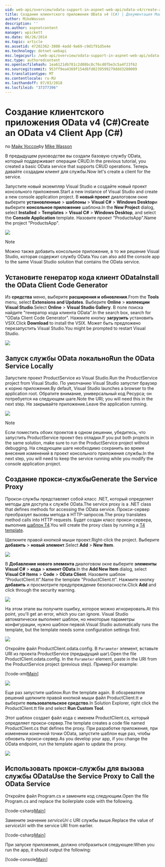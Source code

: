 ```yaml
---
uid: web-api/overview/odata-support-in-aspnet-web-api/odata-v4/create-an-odata-v4-client-app
title: Создание клиентского приложения OData v4 (C#) | Документация Майкрософт
author: MikeWasson
description: ''
ms.author: aspnetcontent
manager: wpickett
ms.date: 06/26/2014
ms.topic: article
ms.assetid: 47202362-3808-4add-9a69-c9d1f91d5e4e
ms.technology: dotnet-webapi
msc.legacyurl: /web-api/overview/odata-support-in-aspnet-web-api/odata-v4/create-an-odata-v4-client-app
msc.type: authoredcontent
ms.openlocfilehash: 1ea6121db781c2d08bc8c76cd07be3c5a4f23f62
ms.sourcegitcommit: 953ff9ea4369f154d6fd0239599279ddd3280009
ms.translationtype: MT
ms.contentlocale: ru-RU
ms.lasthandoff: 07/03/2018
ms.locfileid: "37377396"
---
```

<a name="create-an-odata-v4-client-app-c"></a><span data-ttu-id="3eee4-102">Создание клиентского приложения OData v4 (C#)</span><span class="sxs-lookup"><span data-stu-id="3eee4-102">Create an OData v4 Client App (C#)</span></span>
====================
<span data-ttu-id="3eee4-103">по [Майк Уоссон](https://github.com/MikeWasson)</span><span class="sxs-lookup"><span data-stu-id="3eee4-103">by [Mike Wasson](https://github.com/MikeWasson)</span></span>

<span data-ttu-id="3eee4-104">В предыдущем руководстве вы создали базовую службу OData, который поддерживает операции CRUD.</span><span class="sxs-lookup"><span data-stu-id="3eee4-104">In the previous tutorial, you created a basic OData service that supports CRUD operations.</span></span> <span data-ttu-id="3eee4-105">Теперь давайте создадим клиент для службы.</span><span class="sxs-lookup"><span data-stu-id="3eee4-105">Now let's create a client for the service.</span></span>

<span data-ttu-id="3eee4-106">Запустите новый экземпляр Visual Studio и создайте новый проект консольного приложения.</span><span class="sxs-lookup"><span data-stu-id="3eee4-106">Start a new instance of Visual Studio and create a new console application project.</span></span> <span data-ttu-id="3eee4-107">В **новый проект** диалоговом окне выберите **установленные** &gt; **шаблоны** &gt; **Visual C#** &gt; **Windows Desktop**и выберите **консольное приложение** шаблона.</span><span class="sxs-lookup"><span data-stu-id="3eee4-107">In the **New Project** dialog, select **Installed** &gt; **Templates** &gt; **Visual C#** &gt; **Windows Desktop**, and select the **Console Application** template.</span></span> <span data-ttu-id="3eee4-108">Назовите проект &quot;ProductsApp&quot;.</span><span class="sxs-lookup"><span data-stu-id="3eee4-108">Name the project &quot;ProductsApp&quot;.</span></span>

![](create-an-odata-v4-client-app/_static/image1.png)

> [!NOTE]
> <span data-ttu-id="3eee4-109">Можно также добавить консольное приложение, в то же решение Visual Studio, которая содержит службу OData.</span><span class="sxs-lookup"><span data-stu-id="3eee4-109">You can also add the console app to the same Visual Studio solution that contains the OData service.</span></span>


## <a name="install-the-odata-client-code-generator"></a><span data-ttu-id="3eee4-110">Установите генератор кода клиент OData</span><span class="sxs-lookup"><span data-stu-id="3eee4-110">Install the OData Client Code Generator</span></span>

<span data-ttu-id="3eee4-111">Из **средства** меню, выберите **расширения и обновления**.</span><span class="sxs-lookup"><span data-stu-id="3eee4-111">From the **Tools** menu, select **Extensions and Updates**.</span></span> <span data-ttu-id="3eee4-112">Выберите **Online** &gt; **коллекции Visual Studio**.</span><span class="sxs-lookup"><span data-stu-id="3eee4-112">Select **Online** &gt; **Visual Studio Gallery**.</span></span> <span data-ttu-id="3eee4-113">В поле поиска найдите &quot;генератор кода клиента OData&quot;.</span><span class="sxs-lookup"><span data-stu-id="3eee4-113">In the search box, search for &quot;OData Client Code Generator&quot;.</span></span> <span data-ttu-id="3eee4-114">Нажмите кнопку **загрузить** установить VSIX.</span><span class="sxs-lookup"><span data-stu-id="3eee4-114">Click **Download** to install the VSIX.</span></span> <span data-ttu-id="3eee4-115">Может быть предложено перезапустить Visual Studio.</span><span class="sxs-lookup"><span data-stu-id="3eee4-115">You might be prompted to restart Visual Studio.</span></span>

[![](create-an-odata-v4-client-app/_static/image3.png)](create-an-odata-v4-client-app/_static/image2.png)

## <a name="run-the-odata-service-locally"></a><span data-ttu-id="3eee4-116">Запуск службы OData локально</span><span class="sxs-lookup"><span data-stu-id="3eee4-116">Run the OData Service Locally</span></span>

<span data-ttu-id="3eee4-117">Запустите проект ProductService из Visual Studio.</span><span class="sxs-lookup"><span data-stu-id="3eee4-117">Run the ProductService project from Visual Studio.</span></span> <span data-ttu-id="3eee4-118">По умолчанию Visual Studio запустит браузер к корню приложения.</span><span class="sxs-lookup"><span data-stu-id="3eee4-118">By default, Visual Studio launches a browser to the application root.</span></span> <span data-ttu-id="3eee4-119">Обратите внимание, универсальный код Ресурса; он потребуется на следующем шаге.</span><span class="sxs-lookup"><span data-stu-id="3eee4-119">Note the URI; you will need this in the next step.</span></span> <span data-ttu-id="3eee4-120">Не закрывайте приложение.</span><span class="sxs-lookup"><span data-stu-id="3eee4-120">Leave the application running.</span></span>

![](create-an-odata-v4-client-app/_static/image4.png)

> [!NOTE]
> <span data-ttu-id="3eee4-121">Если поместить обоих проектов в одном решении, убедитесь, что запустить ProductService проект без отладки.</span><span class="sxs-lookup"><span data-stu-id="3eee4-121">If you put both projects in the same solution, make sure to run the ProductService project without debugging.</span></span> <span data-ttu-id="3eee4-122">На следующем шаге необходимо сохранить во время внесения изменений в проект консольного приложения службы.</span><span class="sxs-lookup"><span data-stu-id="3eee4-122">In the next step, you will need to keep the service running while you modify the console application project.</span></span>


## <a name="generate-the-service-proxy"></a><span data-ttu-id="3eee4-123">Создание прокси-службы</span><span class="sxs-lookup"><span data-stu-id="3eee4-123">Generate the Service Proxy</span></span>

<span data-ttu-id="3eee4-124">Прокси-службы представляет собой класс .NET, который определяет методы для доступа к службе OData.</span><span class="sxs-lookup"><span data-stu-id="3eee4-124">The service proxy is a .NET class that defines methods for accessing the OData service.</span></span> <span data-ttu-id="3eee4-125">Прокси-сервер преобразует вызовы метода в HTTP-запросов.</span><span class="sxs-lookup"><span data-stu-id="3eee4-125">The proxy translates method calls into HTTP requests.</span></span> <span data-ttu-id="3eee4-126">Будет создан класс прокси-сервера, выполнив [шаблон T4](https://msdn.microsoft.com/library/bb126445.aspx).</span><span class="sxs-lookup"><span data-stu-id="3eee4-126">You will create the proxy class by running a [T4 template](https://msdn.microsoft.com/library/bb126445.aspx).</span></span>

<span data-ttu-id="3eee4-127">Щелкните правой кнопкой мыши проект.</span><span class="sxs-lookup"><span data-stu-id="3eee4-127">Right-click the project.</span></span> <span data-ttu-id="3eee4-128">Выберите **добавить** &gt; **новый элемент**.</span><span class="sxs-lookup"><span data-stu-id="3eee4-128">Select **Add** &gt; **New Item**.</span></span>

![](create-an-odata-v4-client-app/_static/image5.png)

<span data-ttu-id="3eee4-129">В **Добавление нового элемента** диалоговом окне выберите **элементы Visual C#** &gt; **кода** &gt; **клиент OData**.</span><span class="sxs-lookup"><span data-stu-id="3eee4-129">In the **Add New Item** dialog, select **Visual C# Items** &gt; **Code** &gt; **OData Client**.</span></span> <span data-ttu-id="3eee4-130">Назовите шаблон &quot;ProductClient.tt&quot;.</span><span class="sxs-lookup"><span data-stu-id="3eee4-130">Name the template &quot;ProductClient.tt&quot;.</span></span> <span data-ttu-id="3eee4-131">Нажмите кнопку **добавить** и просмотрите предупреждение безопасности.</span><span class="sxs-lookup"><span data-stu-id="3eee4-131">Click **Add** and click through the security warning.</span></span>

[![](create-an-odata-v4-client-app/_static/image7.png)](create-an-odata-v4-client-app/_static/image6.png)

<span data-ttu-id="3eee4-132">На этом этапе вы получите ошибку, которое можно игнорировать.</span><span class="sxs-lookup"><span data-stu-id="3eee4-132">At this point, you'll get an error, which you can ignore.</span></span> <span data-ttu-id="3eee4-133">Visual Studio автоматически выполняет шаблон, но некоторые параметры конфигурации, нужно шаблон первой.</span><span class="sxs-lookup"><span data-stu-id="3eee4-133">Visual Studio automatically runs the template, but the template needs some configuration settings first.</span></span>

[![](create-an-odata-v4-client-app/_static/image9.png)](create-an-odata-v4-client-app/_static/image8.png)

<span data-ttu-id="3eee4-134">Откройте файл ProductClient.odata.config. В `Parameter` элемент, вставьте URI из проекта ProductService (предыдущий шаг).</span><span class="sxs-lookup"><span data-stu-id="3eee4-134">Open the file ProductClient.odata.config. In the `Parameter` element, paste in the URI from the ProductService project (previous step).</span></span> <span data-ttu-id="3eee4-135">Пример:</span><span class="sxs-lookup"><span data-stu-id="3eee4-135">For example:</span></span>

[!code-xml[Main](create-an-odata-v4-client-app/samples/sample1.xml)]

[![](create-an-odata-v4-client-app/_static/image11.png)](create-an-odata-v4-client-app/_static/image10.png)

<span data-ttu-id="3eee4-136">Еще раз запустите шаблон.</span><span class="sxs-lookup"><span data-stu-id="3eee4-136">Run the template again.</span></span> <span data-ttu-id="3eee4-137">В обозревателе решений щелкните правой кнопкой мыши файл ProductClient.tt и выберите **пользовательское средство**.</span><span class="sxs-lookup"><span data-stu-id="3eee4-137">In Solution Explorer, right click the ProductClient.tt file and select **Run Custom Tool**.</span></span>

<span data-ttu-id="3eee4-138">Этот шаблон создает файл кода с именем ProductClient.cs, который определяет прокси-сервер.</span><span class="sxs-lookup"><span data-stu-id="3eee4-138">The template creates a code file named ProductClient.cs that defines the proxy.</span></span> <span data-ttu-id="3eee4-139">При разработке приложения, при изменении конечной точки OData, запустите шаблон еще раз, чтобы обновить прокси-сервер.</span><span class="sxs-lookup"><span data-stu-id="3eee4-139">As you develop your app, if you change the OData endpoint, run the template again to update the proxy.</span></span>

![](create-an-odata-v4-client-app/_static/image12.png)

## <a name="use-the-service-proxy-to-call-the-odata-service"></a><span data-ttu-id="3eee4-140">Использовать прокси-службы для вызова службы OData</span><span class="sxs-lookup"><span data-stu-id="3eee4-140">Use the Service Proxy to Call the OData Service</span></span>

<span data-ttu-id="3eee4-141">Откройте файл Program.cs и замените код следующим.</span><span class="sxs-lookup"><span data-stu-id="3eee4-141">Open the file Program.cs and replace the boilerplate code with the following.</span></span>

[!code-csharp[Main](create-an-odata-v4-client-app/samples/sample2.cs)]

<span data-ttu-id="3eee4-142">Замените значение *serviceUri* с URI службы выше.</span><span class="sxs-lookup"><span data-stu-id="3eee4-142">Replace the value of *serviceUri* with the service URI from earlier.</span></span>

[!code-csharp[Main](create-an-odata-v4-client-app/samples/sample3.cs)]

<span data-ttu-id="3eee4-143">При запуске приложения, должно отобразиться следующее:</span><span class="sxs-lookup"><span data-stu-id="3eee4-143">When you run the app, it should output the following:</span></span>

[!code-console[Main](create-an-odata-v4-client-app/samples/sample4.cmd)]
